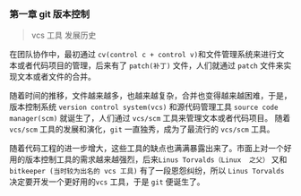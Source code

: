 ### 第一章 git 版本控制

> vcs 工具 发展历史

在团队协作中，最初通过 `cv(control c + control v)`和文件管理系统来进行文本或者代码项目的管理，后来有了 `patch(补丁)` 文件，人们就通过 `patch` 文件来实现文本或者文件的合并。

随着时间的推移，文件越来越多，也越来越复杂，合并也变得越来越困难，于是，版本控制系统 `version control system(vcs)` 和源代码管理工具 `source code manager(scm)` 就诞生了，人们通过 `vcs/scm` 工具来管理文本或者代码项目。
随着`vcs/scm` 工具的发展和演化，`git` 一直独秀，成为了最流行的 `vcs/scm` 工具。


随着代码工程的进一步增大，这些工具的缺点也满满暴露出来了。市面上对一个好用的版本控制工具的需求越来越强烈，后来`Linus Torvalds（Linux  之父）` 又和 `bitkeeper (当时较为出名的 vcs 工具)` 有了一段恩怨纠纷，所以 `Linus Torvalds` 决定要开发一个更好用的`vcs` 工具，于是 `git` 便诞生了。